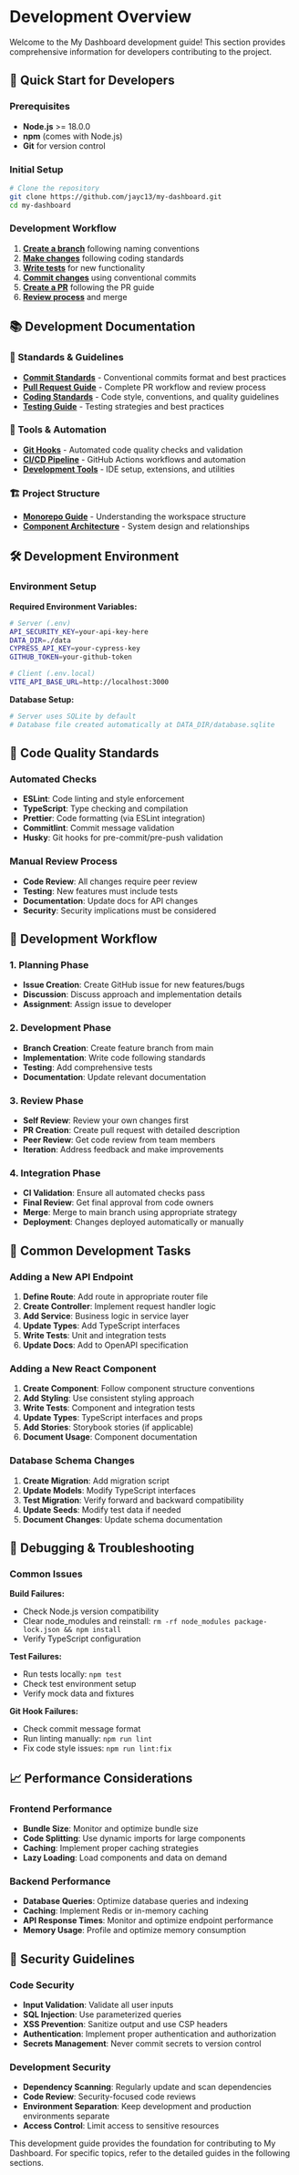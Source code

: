 # Development Overview

Welcome to the My Dashboard development guide! This section provides comprehensive information for developers contributing to the project.

## 🚀 Quick Start for Developers

### Prerequisites
- **Node.js** >= 18.0.0
- **npm** (comes with Node.js)
- **Git** for version control

### Initial Setup
```bash
# Clone the repository
git clone https://github.com/jayc13/my-dashboard.git
cd my-dashboard
```

### Development Workflow
1. **[Create a branch](./workflow.md#branch-naming)** following naming conventions
2. **[Make changes](./standards.md)** following coding standards
3. **[Write tests](./testing.md)** for new functionality
4. **[Commit changes](./commit-standards.md)** using conventional commits
5. **[Create a PR](./pull-requests.md)** following the PR guide
6. **[Review process](./pull-requests.md#code-review-process)** and merge

## 📚 Development Documentation

### 🎯 Standards & Guidelines
- **[Commit Standards](./commit-standards.md)** - Conventional commits format and best practices
- **[Pull Request Guide](./pull-requests.md)** - Complete PR workflow and review process
- **[Coding Standards](./standards.md)** - Code style, conventions, and quality guidelines
- **[Testing Guide](./testing.md)** - Testing strategies and best practices

### 🔧 Tools & Automation
- **[Git Hooks](./git-hooks.md)** - Automated code quality checks and validation
- **[CI/CD Pipeline](./ci-cd.md)** - GitHub Actions workflows and automation
- **[Development Tools](./tools.md)** - IDE setup, extensions, and utilities

### 🏗️ Project Structure
- **[Monorepo Guide](./monorepo.md)** - Understanding the workspace structure
- **[Component Architecture](../architecture/overview.md)** - System design and relationships

## 🛠️ Development Environment

### Environment Setup

**Required Environment Variables:**
```bash
# Server (.env)
API_SECURITY_KEY=your-api-key-here
DATA_DIR=./data
CYPRESS_API_KEY=your-cypress-key
GITHUB_TOKEN=your-github-token

# Client (.env.local)
VITE_API_BASE_URL=http://localhost:3000
```

**Database Setup:**
```bash
# Server uses SQLite by default
# Database file created automatically at DATA_DIR/database.sqlite
```

## 🎯 Code Quality Standards

### Automated Checks
- **ESLint**: Code linting and style enforcement
- **TypeScript**: Type checking and compilation
- **Prettier**: Code formatting (via ESLint integration)
- **Commitlint**: Commit message validation
- **Husky**: Git hooks for pre-commit/pre-push validation

### Manual Review Process
- **Code Review**: All changes require peer review
- **Testing**: New features must include tests
- **Documentation**: Update docs for API changes
- **Security**: Security implications must be considered

## 🔄 Development Workflow

### 1. Planning Phase
- **Issue Creation**: Create GitHub issue for new features/bugs
- **Discussion**: Discuss approach and implementation details
- **Assignment**: Assign issue to developer

### 2. Development Phase
- **Branch Creation**: Create feature branch from main
- **Implementation**: Write code following standards
- **Testing**: Add comprehensive tests
- **Documentation**: Update relevant documentation

### 3. Review Phase
- **Self Review**: Review your own changes first
- **PR Creation**: Create pull request with detailed description
- **Peer Review**: Get code review from team members
- **Iteration**: Address feedback and make improvements

### 4. Integration Phase
- **CI Validation**: Ensure all automated checks pass
- **Final Review**: Get final approval from code owners
- **Merge**: Merge to main branch using appropriate strategy
- **Deployment**: Changes deployed automatically or manually

## 🚨 Common Development Tasks

### Adding a New API Endpoint
1. **Define Route**: Add route in appropriate router file
2. **Create Controller**: Implement request handler logic
3. **Add Service**: Business logic in service layer
4. **Update Types**: Add TypeScript interfaces
5. **Write Tests**: Unit and integration tests
6. **Update Docs**: Add to OpenAPI specification

### Adding a New React Component
1. **Create Component**: Follow component structure conventions
2. **Add Styling**: Use consistent styling approach
3. **Write Tests**: Component and integration tests
4. **Update Types**: TypeScript interfaces and props
5. **Add Stories**: Storybook stories (if applicable)
6. **Document Usage**: Component documentation

### Database Schema Changes
1. **Create Migration**: Add migration script
2. **Update Models**: Modify TypeScript interfaces
3. **Test Migration**: Verify forward and backward compatibility
4. **Update Seeds**: Modify test data if needed
5. **Document Changes**: Update schema documentation

## 🐛 Debugging & Troubleshooting

### Common Issues

**Build Failures:**
- Check Node.js version compatibility
- Clear node_modules and reinstall: `rm -rf node_modules package-lock.json && npm install`
- Verify TypeScript configuration

**Test Failures:**
- Run tests locally: `npm test`
- Check test environment setup
- Verify mock data and fixtures

**Git Hook Failures:**
- Check commit message format
- Run linting manually: `npm run lint`
- Fix code style issues: `npm run lint:fix`

## 📈 Performance Considerations

### Frontend Performance
- **Bundle Size**: Monitor and optimize bundle size
- **Code Splitting**: Use dynamic imports for large components
- **Caching**: Implement proper caching strategies
- **Lazy Loading**: Load components and data on demand

### Backend Performance
- **Database Queries**: Optimize database queries and indexing
- **Caching**: Implement Redis or in-memory caching
- **API Response Times**: Monitor and optimize endpoint performance
- **Memory Usage**: Profile and optimize memory consumption

## 🔐 Security Guidelines

### Code Security
- **Input Validation**: Validate all user inputs
- **SQL Injection**: Use parameterized queries
- **XSS Prevention**: Sanitize output and use CSP headers
- **Authentication**: Implement proper authentication and authorization
- **Secrets Management**: Never commit secrets to version control

### Development Security
- **Dependency Scanning**: Regularly update and scan dependencies
- **Code Review**: Security-focused code reviews
- **Environment Separation**: Keep development and production environments separate
- **Access Control**: Limit access to sensitive resources

This development guide provides the foundation for contributing to My Dashboard. For specific topics, refer to the detailed guides in the following sections.
